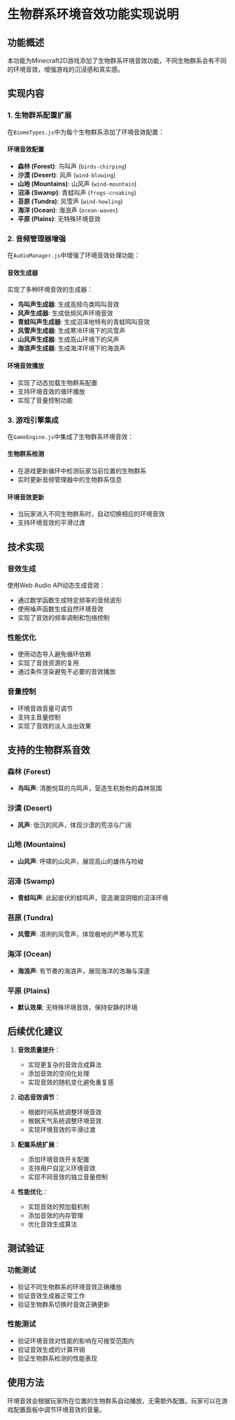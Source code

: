 # 生物群系环境音效功能实现说明

## 功能概述
本功能为Minecraft2D游戏添加了生物群系环境音效功能，不同生物群系会有不同的环境音效，增强游戏的沉浸感和真实感。

## 实现内容

### 1. 生物群系配置扩展
在`BiomeTypes.js`中为每个生物群系添加了环境音效配置：

#### 环境音效配置
- **森林 (Forest)**: 鸟叫声 (`birds-chirping`)
- **沙漠 (Desert)**: 风声 (`wind-blowing`)
- **山地 (Mountains)**: 山风声 (`wind-mountain`)
- **沼泽 (Swamp)**: 青蛙叫声 (`frogs-croaking`)
- **苔原 (Tundra)**: 风雪声 (`wind-howling`)
- **海洋 (Ocean)**: 海浪声 (`ocean-waves`)
- **平原 (Plains)**: 无特殊环境音效

### 2. 音频管理器增强
在`AudioManager.js`中增强了环境音效处理功能：

#### 音效生成器
实现了多种环境音效的生成器：
- **鸟叫声生成器**: 生成高频鸟类鸣叫音效
- **风声生成器**: 生成低频风声环境音效
- **青蛙叫声生成器**: 生成沼泽地特有的青蛙鸣叫音效
- **风雪声生成器**: 生成寒冷环境下的风雪声
- **山风声生成器**: 生成高山环境下的风声
- **海浪声生成器**: 生成海洋环境下的海浪声

#### 环境音效播放
- 实现了动态加载生物群系配置
- 支持环境音效的循环播放
- 实现了音量控制功能

### 3. 游戏引擎集成
在`GameEngine.js`中集成了生物群系环境音效：

#### 生物群系检测
- 在游戏更新循环中检测玩家当前位置的生物群系
- 实时更新音频管理器中的生物群系信息

#### 环境音效更新
- 当玩家进入不同生物群系时，自动切换相应的环境音效
- 支持环境音效的平滑过渡

## 技术实现

### 音效生成
使用Web Audio API动态生成音效：
- 通过数学函数生成特定频率的音频波形
- 使用噪声函数生成自然环境音效
- 实现了音效的频率调制和包络控制

### 性能优化
- 使用动态导入避免循环依赖
- 实现了音效资源的复用
- 通过条件渲染避免不必要的音效播放

### 音量控制
- 环境音效音量可调节
- 支持主音量控制
- 实现了音效的淡入淡出效果

## 支持的生物群系音效

### 森林 (Forest)
- **鸟叫声**: 清脆悦耳的鸟鸣声，营造生机勃勃的森林氛围

### 沙漠 (Desert)
- **风声**: 低沉的风声，体现沙漠的荒凉与广阔

### 山地 (Mountains)
- **山风声**: 呼啸的山风声，展现高山的雄伟与险峻

### 沼泽 (Swamp)
- **青蛙叫声**: 此起彼伏的蛙鸣声，营造潮湿阴暗的沼泽环境

### 苔原 (Tundra)
- **风雪声**: 凛冽的风雪声，体现极地的严寒与荒芜

### 海洋 (Ocean)
- **海浪声**: 有节奏的海浪声，展现海洋的浩瀚与深邃

### 平原 (Plains)
- **默认效果**: 无特殊环境音效，保持安静的环境

## 后续优化建议

1. **音效质量提升**：
   - 实现更复杂的音效合成算法
   - 添加音效的空间化处理
   - 实现音效的随机变化避免重复感

2. **动态音效调节**：
   - 根据时间系统调整环境音效
   - 根据天气系统调整环境音效
   - 实现环境音效的平滑过渡

3. **配置系统扩展**：
   - 添加环境音效开关配置
   - 支持用户自定义环境音效
   - 实现不同音效的独立音量控制

4. **性能优化**：
   - 实现音效的预加载机制
   - 添加音效的内存管理
   - 优化音效生成算法

## 测试验证

### 功能测试
- 验证不同生物群系的环境音效正确播放
- 验证音效生成器正常工作
- 验证生物群系切换时音效正确更新

### 性能测试
- 验证环境音效对性能的影响在可接受范围内
- 验证音效生成的计算开销
- 验证生物群系检测的性能表现

## 使用方法

环境音效会根据玩家所在位置的生物群系自动播放，无需额外配置。玩家可以在游戏配置面板中调节环境音效的音量。